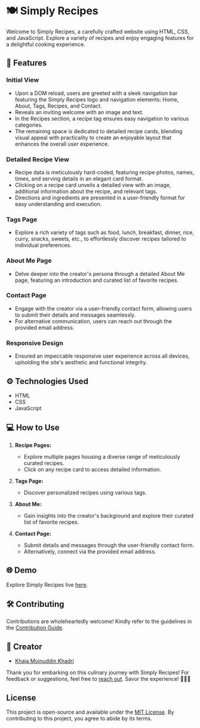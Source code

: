 # 🍽️ Simply Recipes

Welcome to Simply Recipes, a carefully crafted website using HTML, CSS, and JavaScript. Explore a variety of recipes and enjoy engaging features for a delightful cooking experience.

## 🚀 Features

### Initial View
- Upon a DOM reload, users are greeted with a sleek navigation bar featuring the Simply Recipes logo and navigation elements: Home, About, Tags, Recipes, and Contact.
- Reveals an inviting welcome with an image and text.
- In the Recipes section, a recipe tag ensures easy navigation to various categories.
- The remaining space is dedicated to detailed recipe cards, blending visual appeal with practicality to create an enjoyable layout that enhances the overall user experience.

### Detailed Recipe View
- Recipe data is meticulously hard-coded, featuring recipe photos, names, times, and serving details in an elegant card format.
- Clicking on a recipe card unveils a detailed view with an image, additional information about the recipe, and relevant tags.
- Directions and ingredients are presented in a user-friendly format for easy understanding and execution.

### Tags Page
- Explore a rich variety of tags such as food, lunch, breakfast, dinner, rice, curry, snacks, sweets, etc., to effortlessly discover recipes tailored to individual preferences.

### About Me Page
- Delve deeper into the creator's persona through a detailed About Me page, featuring an introduction and curated list of favorite recipes.

### Contact Page
- Engage with the creator via a user-friendly contact form, allowing users to submit their details and messages seamlessly.
- For alternative communication, users can reach out through the provided email address.

### Responsive Design
- Ensured an impeccable responsive user experience across all devices, upholding the site's aesthetic and functional integrity.

## ⚙️ Technologies Used

- HTML
- CSS
- JavaScript

## 💻 How to Use

1. **Recipe Pages:**
   - Explore multiple pages housing a diverse range of meticulously curated recipes.
   - Click on any recipe card to access detailed information.

2. **Tags Page:**
   - Discover personalized recipes using various tags.

3. **About Me:**
   - Gain insights into the creator's background and explore their curated list of favorite recipes.

4. **Contact Page:**
   - Submit details and messages through the user-friendly contact form.
   - Alternatively, connect via the provided email address.

## 🌐 Demo

Explore Simply Recipes live [here](https://simply-recipes-kmk.netlify.app).

## 🛠️ Contributing

Contributions are wholeheartedly welcome! Kindly refer to the guidelines in the [Contribution Guide](CONTRIBUTING.md).

## 🤝 Creator

- [Khaja Moinuddin Khadri](https://github.com/KHAJAMOINUDDINKHADRI/)

Thank you for embarking on this culinary journey with Simply Recipes! For feedback or suggestions, feel free to [reach out](mailto:khajamoinuddinkhadri786@gmail.com). Savor the experience! 🍲🍰🍜

## License

This project is open-source and available under the [MIT License](LICENSE). By contributing to this project, you agree to abide by its terms.

